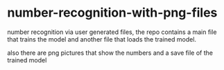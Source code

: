 # number-recognition-with-png-files
number recognition via user generated files, the repo contains a main file that trains the model and another file that loads the trained model.

also there are png pictures that show the numbers and a save file of the trained model
